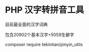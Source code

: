 # PHP 汉字转拼音工具



目前最全面的汉字词典



 包含20902个基本汉字+5059生僻字


composer require tekintian/pinyin_utils









